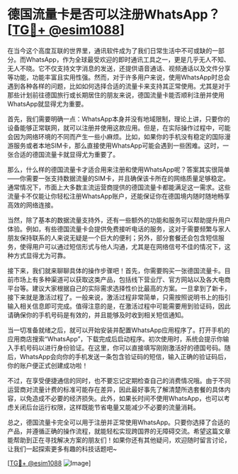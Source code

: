 # 德国流量卡是否可以注册WhatsApp？[[TG💪+ @esim1088](https://t.me/s/esim1088)]

在当今这个高度互联的世界里，通讯软件成为了我们日常生活中不可或缺的一部分。而WhatsApp，作为全球最受欢迎的即时通讯工具之一，更是几乎无人不知、无人不晓。它不仅支持文字消息的发送，还提供语音通话、视频通话以及文件分享等功能，功能丰富且实用性强。然而，对于许多用户来说，使用WhatsApp时总会遇到各种各样的问题，比如如何选择合适的流量卡来支持其正常使用。尤其是对于那些计划前往德国旅行或长期居住的朋友来说，德国流量卡能否顺利注册并使用WhatsApp就显得尤为重要。

首先，我们需要明确一点：WhatsApp本身并没有地域限制，理论上讲，只要你的设备能够正常联网，就可以注册并使用这款应用。但是，在实际操作过程中，可能会因为网络环境的不同而产生一些小麻烦。比如，如果你的手机没有稳定的国际漫游服务或者本地SIM卡，那么直接使用WhatsApp可能会遇到一些困难。这时，一张合适的德国流量卡就显得尤为重要了。

那么，什么样的德国流量卡才适合用来注册和使用WhatsApp呢？答案其实很简单——你需要一张支持数据流量的SIM卡，并且确保该卡所在的网络质量足够稳定。通常情况下，市面上大多数主流运营商提供的德国流量卡都能满足这一需求。这些流量卡不仅能让你轻松注册WhatsApp账户，还能保证你在德国境内随时随地畅享高效的网络连接。

当然，除了基本的数据流量支持外，还有一些额外的功能和服务可以帮助提升用户体验。例如，有些德国流量卡会提供免费接听电话的服务，这对于需要频繁与家人朋友保持联系的人来说无疑是一个巨大的便利；另外，部分套餐还会包含短信服务，使得用户可以通过短信形式与他人沟通，尤其是在网络信号不佳的情况下，这种方式显得尤为可靠。

接下来，我们就来聊聊具体的操作步骤吧！首先，你需要购买一张德国流量卡。目前市场上有多种渠道可以获取这类产品，包括线下营业厅、官方网站以及各大电商平台等。建议大家根据自己的实际需求选择性价比最高的方案。一旦拿到了新卡，接下来就是激活过程了。一般来说，激活过程非常简单，只需按照说明书上的指引输入相关信息即可完成。值得注意的是，在激活过程中可能需要用到验证码，因此请确保你的手机号码是有效的，并且能够及时收到相关短信通知。

当一切准备就绪之后，就可以开始安装并配置WhatsApp应用程序了。打开手机的应用商店搜索“WhatsApp”，下载完成后启动程序。初次使用时，系统会提示你输入手机号码以进行身份验证。在这里，你可以直接填写刚刚激活好的德国号码。随后，WhatsApp会向你的手机发送一条包含验证码的短信，输入正确的验证码后，你的账户便正式创建成功啦！

不过，在享受便捷通信的同时，也不要忘记定期检查自己的消费情况哦。由于不同运营商对流量计费的标准可能存在差异，因此最好事先了解清楚所选套餐的具体内容，以免造成不必要的经济损失。此外，如果长时间不使用WhatsApp，也可以考虑关闭后台运行权限，这样既能节省电量又能减少不必要的流量消耗。

总之，德国流量卡完全可以用于注册并正常使用WhatsApp。只要你选择了合适的产品，并遵循正确的操作流程，就能轻松实现跨国界的无障碍交流。希望这篇文章能帮助到正在寻找解决方案的朋友们！如果你还有其他疑问，欢迎随时留言讨论，让我们一起探索更多有趣的科技话题吧~

[[TG💪+ @esim1088](https://t.me/s/esim1088) ![Image](https://i.postimg.cc/4NQfJmqS/Snipaste-2025-05-13-00-14-12.png)]